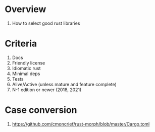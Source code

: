 # Overview
1. How to select good rust libraries


# Criteria
1. Docs
1. Friendly license
1. Idiomatic rust
1. Minimal deps
1. Tests
1. Alive/Active (unless mature and feature complete)
1. N-1 edition or newer (2018, 2021)


# Case conversion
1. https://github.com/cmoncrief/rust-morph/blob/master/Cargo.toml
